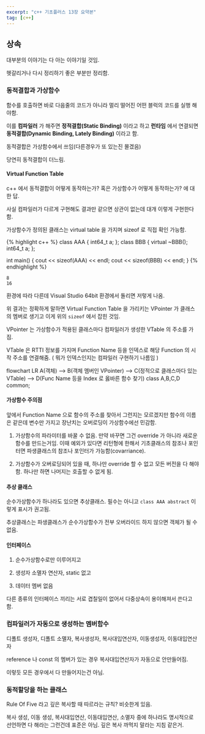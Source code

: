 ```yaml
---
excerpt: "c++ 기초플러스 13장 요약본"
tag: [c++]
---
```

## 상속

대부분의 이야기는 다 아는 이야기일 것임.

헷갈리거나 다시 정리하기 좋은 부분만 정리함.

### 동적결합과 가상함수

함수를 호출하면 바로 다음줄의 코드가 아니라 멀리 떨어진 어떤 블럭의 코드를 실행 해야함.

이를 __컴파일러__ 가 해주면 __정적결합(Static Binding)__ 이라고 하고 __런타임__ 에서 연결되면 __동적결합(Dynamic Binding, Lately Binding)__ 이라고 함.

동적결합은 가상함수에서 쓰임(다른경우가 또 있는진 몰겠음)

당연히 동적결합이 더느림.

#### Virtual Function Table

c++ 에서 동적결합이 어떻게 동작하는가? 혹은 가상함수가 어떻게 동작하는가? 에 대한 답.

사실 컴파일러가 다르게 구현해도 결과만 같으면 상관이 없는데 대개 이렇게 구현한다함.

가상함수가 정의된 클래스는 virtual table 을 가지며 sizeof 로 직접 확인 가능함.

{% highlight c++ %}
class AAA {
	int64_t a; 
};
class BBB {
	virtual ~BBB();
	int64_t a;
};

int main()
{
	cout << sizeof(AAA) << endl;
	cout << sizeof(BBB) << endl;
}
{% endhighlight %}

	8
	16

 환경에 따라 다른데 Visual Studio 64bit 환경에서 돌리면 저렇게 나옴.

 위 결과는 정확하게 말하면 Virtual Function Table 을 가리키는 VPointer 가 클래스의 멤버로 생기고 이게 위의 ```sizeof``` 에서 잡힌 것임.

 VPointer 는 가상함수가 적용된 클래스마다 컴파일러가 생성한 VTable 의 주소를 가짐.

 VTable 은  RTTI 정보를 가지며 Function Name 등을 인덱스로 해당 Function 의 시작 주소를 연결해줌. ( 뭐가 인덱스인지는 컴파일러 구현하기 나름임 )

<div class="mermaid">
flowchart LR
    A(객체) --> B(객체 멤버인 VPointer) --> C(정적으로 클래스마다 있는 VTable) --> D(Func Name 등을 Index 로 옳바른 함수 찾기) 
    class A,B,C,D common;
</div>

#### 가상함수 주의점

 앞에서 Function Name 으로 함수의 주소를 찾아서 그런지는 모르겠지만 함수의 이름은 같은데 변수만 가지고 장난치는 오버로딩이 가상함수에선 민감함.

1. 가상함수의 파라미터를 바꿀 수 없음. 만약 바꾸면 그건 override 가 아니라 새로운 함수를 만드는거임. 이때 예외가 있다면 리턴형에 한해서 기초클래스의 참조나 포인터면 파생클래스의 참조나 포인터가 가능함(covarriance).

2. 가상함수가 오버로딩되어 있을 때, 하나만 override 할 수 없고 모든 버전을 다 해야함. 하나만 하면 나머지는 호출할 수 없게 됨.

#### 추상 클래스

순수가상함수가 하나라도 있으면 추상클래스. 필수는 아니고 ```class AAA abstract``` 이렇게 표시가 권고됨.

추상클래스는 파생클래스가 순수가상함수가 전부 오버라이드 하지 않으면 객체가 될 수 없음.

#### 인터페이스

1. 순수가상함수로만 이루어지고

2. 생성자 소멸자 연산자, static 없고

3. 데이터 멤버 없음

다른 종류의 인터페이스 끼리는 서로 겹칠일이 없어서 다중상속이 용이해져서 쓴다고 함.

### 컴파일러가 자동으로 생성하는 멤버함수

디폴트 생성자, 디폴트 소멸자, 복사생성자, 복사대입연산자, 이동생성자, 이동대입연산자

reference 나 const 의 멤버가 있는 경우 복사대입연산자가 자동으로 안만들어짐.

이렇듯 모든 경우에서 다 만들어지는건 아님.

### 동적할당을 하는 클래스

Rule Of Five 라고 깊은 복사할 때 따르라는 규칙? 비슷한게 있음.

복사 생성, 이동 생성, 복사대입연산, 이동대입연산,  소멸자 중에 하나라도 명시적으로 선언하면 다 해라는 그런건데 표준은 아님. 깊은 복사 까먹지 말라는 지침 같은거.



 

 
